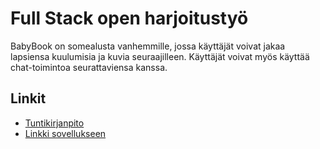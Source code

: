 # Full Stack open harjoitustyö

BabyBook on somealusta vanhemmille, jossa käyttäjät voivat jakaa lapsiensa kuulumisia ja kuvia seuraajilleen. 
Käyttäjät voivat myös käyttää chat-toimintoa seurattaviensa kanssa.

## Linkit
- [Tuntikirjanpito](./tuntikirjanpito.md)
- [Linkki sovellukseen](https://babybook.fly.dev)
